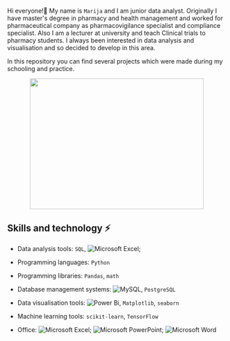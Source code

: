 
Hi everyone!👋 My name is ``Marija`` and I am junior data analyst. Originally I have master's degree in pharmacy and health management and 
worked for pharmaceutical company as pharmacovigilance specialist and compliance specialist. Also I am a lecturer at university 
and teach Clinical trials to pharmacy students. I always been interested in data analysis and visualisation and so decided to develop 
in this area.

In this repository you can find several projects which were made during my schooling and practice. 

<div align="center">
  <img src="https://media.giphy.com/media/l46Cy1rHbQ92uuLXa/giphy.gif" width="400" height="300"/> 
</div>

## Skills and technology ⚡
- Data analysis tools: ``SQL``, ![Microsoft Excel](https://img.shields.io/badge/Microsoft_Excel-217346?style=for-the-badge&logo=microsoft-excel&logoColor=white);

- Programming languages: ``Python``
- Programming libraries: ``Pandas``, ``math``
- Database management systems: ![MySQL](https://img.shields.io/badge/mysql-%2300f.svg?style=for-the-badge&logo=mysql&logoColor=white), ``PostgreSQL``

- Data visualisation tools: ![Power Bi](https://img.shields.io/badge/power_bi-F2C811?style=for-the-badge&logo=powerbi&logoColor=black), ``Matplotlib``, ``seaborn``
- Machine learning tools: ``scikit-learn``, ``TensorFlow``

- Office: ![Microsoft Excel](https://img.shields.io/badge/Microsoft_Excel-217346?style=for-the-badge&logo=microsoft-excel&logoColor=white); ![Microsoft PowerPoint](https://img.shields.io/badge/Microsoft_PowerPoint-B7472A?style=for-the-badge&logo=microsoft-powerpoint&logoColor=white); ![Microsoft Word](https://img.shields.io/badge/Microsoft_Word-2B579A?style=for-the-badge&logo=microsoft-word&logoColor=white)



